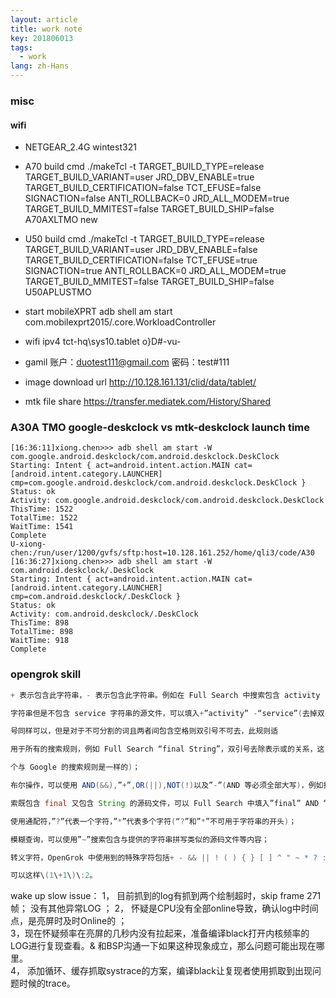 ```yaml
---
layout: article 
title: work note
key: 201806013
tags:
  - work
lang: zh-Hans
---
```


### misc

#### wifi

- NETGEAR_2.4G wintest321

- A70 build cmd
    ./makeTcl -t TARGET_BUILD_TYPE=release TARGET_BUILD_VARIANT=user JRD_DBV_ENABLE=true TARGET_BUILD_CERTIFICATION=false TCT_EFUSE=false SIGNACTION=false ANTI_ROLLBACK=0 JRD_ALL_MODEM=true TARGET_BUILD_MMITEST=false TARGET_BUILD_SHIP=false  A70AXLTMO new

- U50 build cmd
    ./makeTcl -t TARGET_BUILD_TYPE=release TARGET_BUILD_VARIANT=user JRD_DBV_ENABLE=false TARGET_BUILD_CERTIFICATION=false TCT_EFUSE=true SIGNACTION=true ANTI_ROLLBACK=0 JRD_ALL_MODEM=true TARGET_BUILD_MMITEST=false TARGET_BUILD_SHIP=false  U50APLUSTMO
- start mobileXPRT
    adb shell am start com.mobilexprt2015/.core.WorkloadController

- wifi ipv4
    tct-hq\sys10.tablet
    o}D#-vu-

- gamil
    账户：duotest111@gmail.com
    密码：test#111

- image download url
    http://10.128.161.131/clid/data/tablet/

- mtk file share
    https://transfer.mediatek.com/History/Shared

### A30A TMO google-deskclock vs mtk-deskclock launch time
```log
[16:36:11]xiong.chen>>> adb shell am start -W com.google.android.deskclock/com.android.deskclock.DeskClock
Starting: Intent { act=android.intent.action.MAIN cat=[android.intent.category.LAUNCHER] cmp=com.google.android.deskclock/com.android.deskclock.DeskClock }
Status: ok
Activity: com.google.android.deskclock/com.android.deskclock.DeskClock
ThisTime: 1522
TotalTime: 1522
WaitTime: 1541
Complete
U-xiong-chen:/run/user/1200/gvfs/sftp:host=10.128.161.252/home/qli3/code/A30
[16:36:27]xiong.chen>>> adb shell am start -W com.android.deskclock/.DeskClock
Starting: Intent { act=android.intent.action.MAIN cat=[android.intent.category.LAUNCHER] cmp=com.android.deskclock/.DeskClock }
Status: ok
Activity: com.android.deskclock/.DeskClock
ThisTime: 898
TotalTime: 898
WaitTime: 918
Complete
```

### opengrok skill
```java
+ 表示包含此字符串，- 表示包含此字符串。例如在 Full Search 中搜索包含 activity 

字符串但是不包含 service 字符串的源文件，可以填入+”activity” -“service”(去掉双引 

号同样可以，但是对于不可分割的词且两者间包含空格则双引号不可去，此规则适 

用于所有的搜索规则，例如 Full Search “final String”，双引号去除表示或的关系，这 

个与 Google 的搜索规则是一样的)； 

布尔操作，可以使用 AND(&&),”+”,OR(||),NOT(!)以及”-”(AND 等必须全部大写)，例如搜 

索既包含 final 又包含 String 的源码文件，可以 Full Search 中填入”final” AND “String”; 

使用通配符，”?”代表一个字符，”*”代表多个字符(“?”和”*”不可用于字符串的开头)； 

模糊查询，可以使用”~”搜索包含与提供的字符串拼写类似的源码文件等内容； 

转义字符，OpenGrok 中使用到的特殊字符包括+ - && || ! ( ) { } [ ] ^ " ~ * ? : \ ，因此如果需要搜索的内容中包含这些特殊字符，可以使用\进行转义，例如搜索(1+1):2， 

可以这样\(1\+1\)\:2。
```


wake up slow issue：
1， 目前抓到的log有抓到两个绘制超时，skip frame 271帧； 没有其他异常LOG ； 
2， 怀疑是CPU没有全部online导致，确认log中时间点，是亮屏时及时Online的 ；   
3，现在怀疑频率在亮屏的几秒内没有拉起来，准备编译black打开内核频率的LOG进行复现查看。& 和BSP沟通一下如果这种现象成立，那么问题可能出现在哪里。   
4， 添加循环、缓存抓取systrace的方案，编译black让复现者使用抓取到出现问题时候的trace。